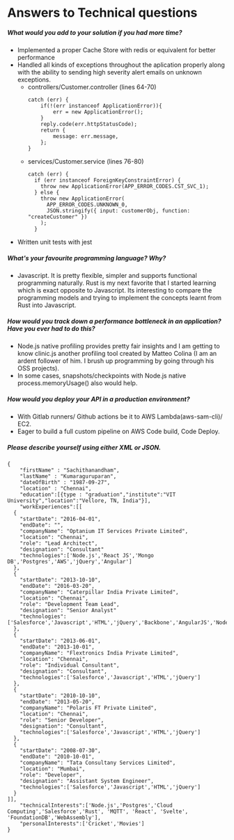 # Answers to Technical questions

##### What would you add to your solution if you had more time?

* Implemented a proper Cache Store with redis or equivalent for better performance
* Handled all kinds of exceptions throughout the aplication properly along with the ability to sending high severity alert emails on unknown exceptions. 
    * controllers/Customer.controller (lines 64-70)
        ```
        catch (err) {
            if(!(err instanceof ApplicationError)){
                err = new ApplicationError();
            }
            reply.code(err.httpStatusCode);
            return {
                message: err.message,
            };
        }
      ```   
    * services/Customer.service (lines 76-80)
        ```
        catch (err) {
          if (err instanceof ForeignKeyConstraintError) {
            throw new ApplicationError(APP_ERROR_CODES.CST_SVC_1);
          } else {
            throw new ApplicationError(
              APP_ERROR_CODES.UNKNOWN_0,
              JSON.stringify({ input: customerObj, function: "createCustomer" })
            );
          }
      ```
* Written unit tests with jest


##### What's your favourite programming language? Why?
* Javascript. It is pretty flexible, simpler and supports functional programming naturally. Rust is my next favorite that I started learning which is exact opposite to Javascript. Its interesting to compare the programming models and trying to implement the concepts learnt from Rust into Javascript.

##### How would you track down a performance bottleneck in an application? Have you ever had to do this?
* Node.js native profiling provides pretty fair insights and I am getting to know clinic.js another profiling tool created by Matteo Colina (I am an ardent follower of him. I brush up programming by going through his OSS projects).
* In some cases, snapshots/checkpoints with Node.js native process.memoryUsage() also would help.

##### How would you deploy your API in a production environment?
* With Gitlab runners/ Github actions be it to AWS Lambda(aws-sam-cli)/ EC2.
* Eager to build a full custom pipeline on AWS Code build, Code Deploy.

##### Please describe yourself using either XML or JSON.

```
{
    "firstName" : "Sachithanandham",
    "lastName" : "Kumaraguruparan",
    "dateOfBirth" : "1987-09-27",
    "location" : "Chennai",
    "education":[{type : "graduation","institute":"VIT University","location":"Vellore, TN, India"}],
    "workExperiences":[[
  {
    "startDate": "2016-04-01",
    "endDate": "",
    "companyName": "Optanium IT Services Private Limited",
    "location": "Chennai",
    "role": "Lead Architect",
    "designation": "Consultant"
    "technologies":['Node.js','React JS','Mongo DB','Postgres','AWS','jQuery','Angular']
  },
  {
    "startDate": "2013-10-10",
    "endDate": "2016-03-20",
    "companyName": "Caterpillar India Private Limited",
    "location": "Chennai",
    "role": "Development Team Lead",
    "designation": "Senior Analyst"
    "technologies":['Salesforce','Javascript','HTML','jQuery','Backbone','AngularJS','Node.js']
  },
  {
    "startDate": "2013-06-01",
    "endDate": "2013-10-01",
    "companyName": "Flextronics India Private Limited",
    "location": "Chennai",
    "role": "Individual Consultant",
    "designation": "Consultant",
    "technologies":['Salesforce','Javascript','HTML','jQuery']
  },
  {
    "startDate": "2010-10-10",
    "endDate": "2013-05-20",
    "companyName": "Polaris FT Private Limited",
    "location": "Chennai",
    "role": "Senior Developer",
    "designation": "Consultant",
    "technologies":['Salesforce','Javascript','HTML','jQuery']
  },
  {
    "startDate": "2008-07-30",
    "endDate": "2010-10-01",
    "companyName": "Tata Consultany Services Limited",
    "location": "Mumbai",
    "role": "Developer",
    "designation": "Assistant System Engineer",
    "technologies":['Salesforce','Javascript','HTML','jQuery']
  }
]],
    "technicalInterests":['Node.js','Postgres','Cloud Computing','Salesforce','Rust', 'MQTT', 'React', 'Svelte', 'FoundationDB','WebAssembly'],
    "personalInterests":['Cricket','Movies']
}
```
